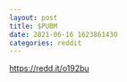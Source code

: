 ```yaml
--- 
layout: post 
title: $PUBM 
date: 2021-06-16 1623861430 
categories: reddit 
--- 
```

https://redd.it/o192bu